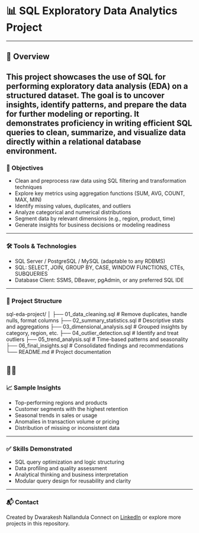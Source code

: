# 📊 SQL Exploratory Data Analytics Project
---
## 📌 Overview

This project showcases the use of SQL for performing exploratory data analysis (EDA) on a structured dataset. The goal is to uncover insights, identify patterns, and prepare the data for further modeling or reporting. It demonstrates proficiency in writing efficient SQL queries to clean, summarize, and visualize data directly within a relational database environment.
---
### 🧠 Objectives
- Clean and preprocess raw data using SQL filtering and transformation techniques
- Explore key metrics using aggregation functions (SUM, AVG, COUNT, MAX, MIN)
- Identify missing values, duplicates, and outliers
- Analyze categorical and numerical distributions
- Segment data by relevant dimensions (e.g., region, product, time)
- Generate insights for business decisions or modeling readiness
---
### 🛠️ Tools & Technologies
- SQL Server / PostgreSQL / MySQL (adaptable to any RDBMS)
- SQL: SELECT, JOIN, GROUP BY, CASE, WINDOW FUNCTIONS, CTEs, SUBQUERIES
- Database Client: SSMS, DBeaver, pgAdmin, or any preferred SQL IDE
---
### 📁 Project Structure
sql-eda-project/
│
├── 01_data_cleaning.sql           # Remove duplicates, handle nulls, format columns
├── 02_summary_statistics.sql      # Descriptive stats and aggregations
├── 03_dimensional_analysis.sql    # Grouped insights by category, region, etc.
├── 04_outlier_detection.sql       # Identify and treat outliers
├── 05_trend_analysis.sql          # Time-based patterns and seasonality
├── 06_final_insights.sql          # Consolidated findings and recommendations
└── README.md                      # Project documentation


---
### 📈 Sample Insights
- Top-performing regions and products
- Customer segments with the highest retention
- Seasonal trends in sales or usage
- Anomalies in transaction volume or pricing
- Distribution of missing or inconsistent data
---
### ✅ Skills Demonstrated
- SQL query optimization and logic structuring
- Data profiling and quality assessment
- Analytical thinking and business interpretation
- Modular query design for reusability and clarity
---
### 📬 Contact
Created by Dwarakesh Nallandula
Connect on [LinkedIn](https://www.linkedin.com/in/dwarakesh-nallandula/) or explore more projects in this repository.
